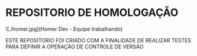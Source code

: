 # REPOSITORIO DE HOMOLOGAÇÃO

![./homer.jpg](Homer Dev - Equipe trabalhando)

ESTE REPOSITORIO FOI CRIADO COM A FINALIDADE DE REALIZAR TESTES PARA DEFINIR A OPERAÇÃO DE CONTROLE DE VERSÃO